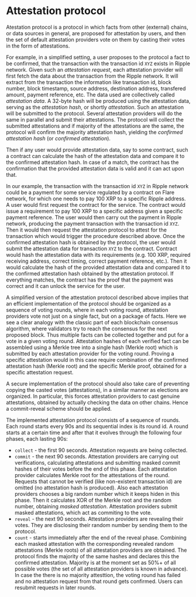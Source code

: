# Attestation protocol

Atestation protocol is a protocol in which facts from other (external) chains, or data sources in general, are proposed for attestation by users, and then the set of default attestation providers vote on them by casting their votes in the form of attestations.

For example, in a simplified setting, a user proposes to the protocol a fact to be confirmed, that the transaction with the transaction id `XYZ` exists in Ripple network. Given such an _attestation request_, each attestation provider will first fetch the data about the transaction from the Ripple network. It will extract from the transaction the information like transaction id, block number, block timestamp, source address, destination address, transfered amount, payment reference, etc. The data used are collectively called _attestation data_. A 32-byte hash will be produced using the attestation data, serving as the _attestation hash_, or shortly _attestation_. Such an attestation will be submitted to the protocol. Several attestation providers will do the same in parallel and submit their attestations. The protocol will collect the submitted attestations and if majority of the attestations are the same, the protocol will confirm the majority attestation hash, yielding the _confirmed attestation hash_ (or _confirmed attestation_).

Then if any user would provide attestation data, say to some contract, such a contract can calculate the hash of the attestation data and compare it to the confirmed attestation hash. In case of a match, the contract has the confirmation that the provided attestation data is valid and it can act upon that.

In our example, the transaction with the transaction id `XYZ` in Ripple network could be a payment for some service regulated by a contract on Flare network, for which one needs to pay 100 XRP to a specific Ripple address. A user would first request the contract for the service. The contract would issue a requirement to pay 100 XRP to a specific address given a specific payment reference. The user would then carry out the payment in Ripple network, producing the payment transaction with the transaction id `XYZ`. Then it would then request the attestation protocol to attest for the transaction which would trigger the procedure described above. Once the confirmed attestation hash is obtained by the protocol, the user would submit the attestation data for transaction `XYZ` to the contract. Contract would hash the attestation data with its requirements (e.g. 100 XRP, required receiving address, correct timing, correct payment reference, etc.). Then it would calculate the hash of the provided attestation data and compared it to the confirmed attestation hash obtained by the attestation protocol. If everything matches, the contract has the proof that the payment was correct and it can unlock the service for the user.

A simplified version of the attestation protocol described above implies that an efficient implementation of the protocol should be organized as a sequence of voting rounds, where in each voting round, attestation providers vote not just on a single fact, but on a package of facts. Here we see a clear analogy with the classic part of each blockchain consensus algorithm, where validators try to reach the consensus for the next proposed block. Thus multiple facts can be collected together and put for a vote in a given voting round. Attestation hashes of each verified fact can be assembled using a Merkle tree into a single hash (Merkle root) which is submitted by each attestation provider for the voting round. Proving a specific attestation would in this case require combination of the confirmed attestation hash (Merkle root) and the specific Merkle proof, obtained for a specific attestation request.

A secure implementation of the protocol should also take care of preventing copying the casted votes (attestations), in a similar manner as elections are organized. In particular, this forces attestation providers to cast genuine attestations, obtained by actually checking the data on other chains. Hence a commit-reveal scheme should be applied.

The implemented attestation protocol consists of a sequence of rounds. Each round starts every 90s and its sequential index is its round id. A round starts at a certain time and after that it evolves through the following four phases, each lasting 90s:

- `collect` - the first 90 seconds. Attestation requests are being collected.
- `commit` - the next 90 seconds. Attestation providers are carrying out verifications, calculating attestations and submitting masked commit hashes of their votes before the end of this phase. Each attestation provider calculates Merkle root for the attestations of the round. Requests that cannot be verified (like non-existent transaction id) are omitted (no attestation hash is produced). Also each attestation providers chooses a big random number which it keeps hiden in this phase. Then it calculates XOR of the Merkle root and the random number, obtaining _masked attestation_. Attestation providers submit masked attestations, which act as commiting to the vote.
- `reveal` - the next 90 seconds. Attestation providers are revealing their votes. They are disclosing their random number by sending them to the protocol.
- `count` - starts immediately after the end of the reveal phase. Combining each masked attestation with the corresponding revealed random attestations (Merkle roots) of all attestation providers are obtained. The protocol finds the majority of the same hashes and declares this the confirmed attestation. Majority is at the moment set as 50%+ of all possible votes (the set of all attestation providers is known in advance). In case the there is no majority attesttion, the voting round has failed and no attestation request from that round gets confirmed. Users can resubmit requests in later rounds.

